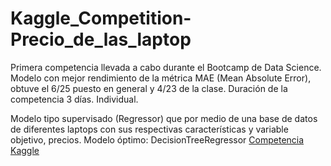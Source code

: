 # Kaggle_Competition-Precio_de_las_laptop
Primera competencia llevada a cabo durante el Bootcamp de Data Science.
Modelo con mejor rendimiento de la métrica MAE (Mean Absolute Error), obtuve el 6/25 puesto en general y 4/23 de la clase.
Duración de la competencia 3 días. Individual.

Modelo tipo supervisado (Regressor) que por medio de una base de datos de diferentes laptops con sus respectivas características y variable objetivo, precios.
Modelo óptimo: DecisionTreeRegressor
[Competencia Kaggle](https://www.kaggle.com/competitions/precio-de-las-laptop/)

